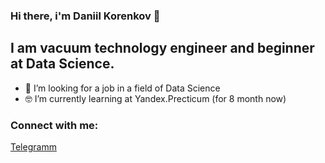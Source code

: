 ### Hi there, i'm Daniil Korenkov 👋


## I am vacuum technology engineer and beginner at Data Science.

- 🚀 I’m looking for a job in a field of Data Science
- 🤓 I’m currently learning at Yandex.Precticum (for 8 month now)

### Connect with me:
[Telegramm](https://t.me/pryanichek_tula)
